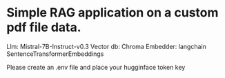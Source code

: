 # Simple RAG application on a custom pdf file data.

Llm: Mistral-7B-Instruct-v0.3
Vector db: Chroma
Embedder: langchain SentenceTransformerEmbeddings

Please create an .env file and place your hugginface token key

